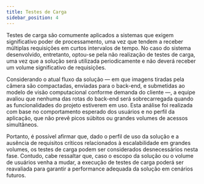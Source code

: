 ```yaml
---
title: Testes de Carga
sidebar_position: 4
---
```


Testes de carga são comumente aplicados a sistemas que exigem significativo poder de processamento, uma vez que tendem a receber múltiplas requisições em curtos intervalos de tempo. No caso do sistema desenvolvido, entretanto, optou-se pela não realização de testes de carga, uma vez que a solução será utilizada periodicamente e não deverá receber um volume significativo de requisições.

Considerando o atual fluxo da solução — em que imagens tiradas pela câmera são compactadas, enviadas para o back-end, e submetidas ao modelo de visão computacional conforme demanda do cliente —, a equipe avaliou que nenhuma das rotas do back-end será sobrecarregada quando as funcionalidades do projeto estiverem em uso. Esta análise foi realizada com base no comportamento esperado dos usuários e no perfil da aplicação, que não prevê picos súbitos ou grandes volumes de acessos simultâneos.

Portanto, é possível afirmar que, dado o perfil de uso da solução e a ausência de requisitos críticos relacionados à escalabilidade em grandes volumes, os testes de carga podem ser considerados desnecessários nesta fase. Contudo, cabe ressaltar que, caso o escopo da solução ou o volume de usuários venha a mudar, a execução de testes de carga poderá ser reavaliada para garantir a performance adequada da solução em cenários futuros.